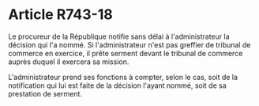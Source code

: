 # Article R743-18

Le procureur de la République notifie sans délai à l'administrateur la décision qui l'a nommé. Si l'administrateur n'est pas greffier de tribunal de commerce en exercice, il prête serment devant le tribunal de commerce auprès duquel il exercera sa mission.

L'administrateur prend ses fonctions à compter, selon le cas, soit de la notification qui lui est faite de la décision l'ayant nommé, soit de sa prestation de serment.
